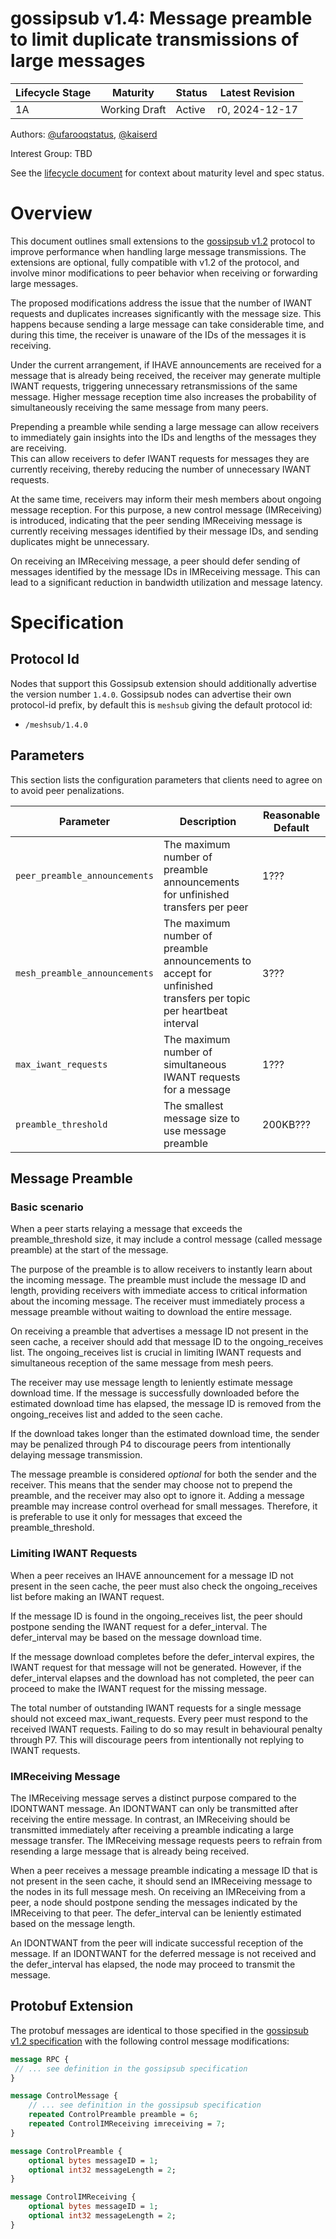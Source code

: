 # gossipsub v1.4: Message preamble to limit duplicate transmissions of large messages

| Lifecycle Stage | Maturity                  | Status | Latest Revision |
|-----------------|---------------------------|--------|-----------------|
| 1A              | Working Draft             | Active | r0, 2024-12-17  |

Authors: [@ufarooqstatus], [@kaiserd]

Interest Group: TBD

[@kaiserd]: https://github.com/kaiserd
[@ufarooqstatus]: https://github.com/ufarooqstatus

See the [lifecycle document][lifecycle-spec] for context about maturity level and spec status.

[lifecycle-spec]: https://github.com/libp2p/specs/blob/master/00-framework-01-spec-lifecycle.md

# Overview

This document outlines small extensions to the [gossipsub 
v1.2](https://github.com/libp2p/specs/blob/master/pubsub/gossipsub/gossipsub-v1.2.md) 
protocol to improve performance when handling large message transmissions. 
The extensions are optional, fully compatible with v1.2 of the protocol, 
and involve minor modifications to peer behavior when receiving or forwarding large messages.  

The proposed modifications address the issue that the number of IWANT requests and duplicates increases significantly with the message size. 
This happens because sending a large message can take considerable time, 
and during this time, the receiver is unaware of the IDs of the messages it is receiving.

Under the current arrangement, if IHAVE announcements are received for a message that is already being received, 
the receiver may generate multiple IWANT requests, triggering unnecessary retransmissions of the same message. 
Higher message reception time also increases the probability of simultaneously receiving the same message from many peers. 

Prepending a preamble while sending a large message can allow receivers 
to immediately gain insights into the IDs and lengths of the messages they are receiving.  
This can allow receivers to defer IWANT requests for messages they are currently receiving, 
thereby reducing the number of unnecessary IWANT requests.

At the same time, receivers may inform their mesh members about ongoing message reception.
For this purpose, a new control message (IMReceiving) is introduced, 
indicating that the peer sending IMReceiving message is currently receiving messages identified by their message IDs, 
and sending duplicates might be unnecessary.

On receiving an IMReceiving message, a peer should defer sending of messages identified by the message IDs in IMReceiving message.
This can lead to a significant reduction in bandwidth utilization and message latency.  

# Specification

## Protocol Id

Nodes that support this Gossipsub extension should additionally advertise the
version number `1.4.0`. Gossipsub nodes can advertise their own protocol-id
prefix, by default this is `meshsub` giving the default protocol id:
- `/meshsub/1.4.0`

## Parameters

This section lists the configuration parameters that clients need to agree on to avoid peer penalizations.

| Parameter                | Description                                                      | Reasonable Default |
|--------------------------|------------------------------------------------------------------|--------------|
| `peer_preamble_announcements` | The maximum number of preamble announcements for unfinished transfers per peer | 1???  |
| `mesh_preamble_announcements` | The maximum number of preamble announcements to accept for unfinished transfers per topic per heartbeat interval | 3???  |
| `max_iwant_requests` | The maximum number of simultaneous IWANT requests for a message | 1???  |
| `preamble_threshold` | The smallest message size to use message preamble | 200KB???  |



## Message Preamble

### Basic scenario

When a peer starts relaying a message that exceeds the preamble_threshold size, 
it may include a control message (called message preamble) at the start of the message.

The purpose of the preamble is to allow receivers to instantly learn about the incoming message. 
The preamble must include the message ID and length, 
providing receivers with immediate access to critical information about the incoming message. 
The receiver must immediately process a message preamble without waiting to download the entire message.

On receiving a preamble that advertises a message ID not present in the seen cache, 
a receiver should add that message ID to the ongoing_receives list.
The ongoing_receives list is crucial in limiting IWANT requests and simultaneous reception of the same message from mesh peers.
 
The receiver may use message length to leniently estimate message download time.
If the message is successfully downloaded before the estimated download time has elapsed, 
the message ID is removed from the ongoing_receives list and added to the seen cache. 

If the download takes longer than the estimated download time, 
the sender may be penalized through P4 to discourage peers from intentionally delaying message transmission.

The message preamble is considered _optional_ for both the sender and the receiver. 
This means that the sender may choose not to prepend the preamble, 
and the receiver may also opt to ignore it.
Adding a message preamble may increase control overhead for small messages. 
Therefore, it is preferable to use it only for messages that exceed the preamble_threshold.


### Limiting IWANT Requests

When a peer receives an IHAVE announcement for a message ID not present in the seen cache, 
the peer must also check the  ongoing_receives list before making an IWANT request. 

If the message ID is found in the ongoing_receives list, 
the peer should postpone sending the IWANT request for a defer_interval. 
The defer_interval may be based on the message download time.

If the message download completes before the defer_interval expires, 
the IWANT request for that message will not be generated. 
However, if the defer_interval elapses and the download has not completed, 
the peer can proceed to make the IWANT request for the missing message. 

The total number of outstanding IWANT requests for a single message should not exceed max_iwant_requests.
Every peer must respond to the received IWANT requests. 
Failing to do so may result in behavioural penalty through P7. 
This will discourage peers from intentionally not replying to IWANT requests.

### IMReceiving Message

The IMReceiving message serves a distinct purpose compared to the IDONTWANT message. 
An IDONTWANT can only be transmitted after receiving the entire message. 
In contrast, an IMReceiving should be transmitted immediately after receiving a preamble indicating a large message transfer. 
The IMReceiving message requests peers to refrain from resending a large message that is already being received.

When a peer receives a message preamble indicating a message ID that is not present in the seen cache, 
it should send an IMReceiving message to the nodes in its full message mesh. 
On receiving an IMReceiving from a peer, 
a node should postpone sending the messages indicated by the IMReceiving to that peer. 
The defer_interval can be leniently estimated based on the message length. 

An IDONTWANT from the peer will indicate successful reception of the message. 
If an IDONTWANT for the deferred message is not received and the defer_interval has elapsed, 
the node may proceed to transmit the message.


## Protobuf Extension

The protobuf messages are identical to those specified in the [gossipsub v1.2
specification](https://github.com/libp2p/specs/blob/master/pubsub/gossipsub/gossipsub-v1.2.md)
with the following  control message modifications:

```protobuf
message RPC {
 // ... see definition in the gossipsub specification
}

message ControlMessage {
    // ... see definition in the gossipsub specification
    repeated ControlPreamble preamble = 6;
    repeated ControlIMReceiving imreceiving = 7;
}

message ControlPreamble {
    optional bytes messageID = 1;
    optional int32 messageLength = 2;
}

message ControlIMReceiving {
    optional bytes messageID = 1;
    optional int32 messageLength = 2;
}

```

